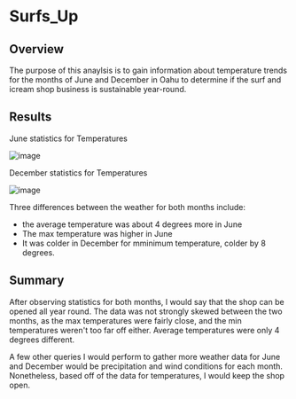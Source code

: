 # Surfs_Up
## Overview
The purpose of this anaylsis is to gain information about temperature trends for the months of June and December in Oahu to determine if the surf and icream shop business is sustainable year-round.
## Results
June statistics for Temperatures

![image](https://user-images.githubusercontent.com/100812515/167235334-e1215d78-1bbc-4b6a-8658-0f69009eca4a.png)

December statistics for Temperatures

![image](https://user-images.githubusercontent.com/100812515/167235342-c014279a-b22a-4b0b-bbe3-b32b9fd36c96.png)

Three differences between the weather for both months include:
* the average temperature was about 4 degrees more in June
* The max temperature was higher in June
* It was colder in December for mminimum temperature, colder by 8 degrees.

## Summary 
After observing statistics for both months, I would say that the shop can be opened all year round. The data was not strongly skewed between the two months, as the max temperatures were fairly close, and the min temperatures weren't too far off either. Average temperatures were only 4 degrees different. 

A few other queries I would perform to gather more weather data for June and December would be precipitation and wind conditions for each month. Nonetheless, based off of the data for temperatures, I would keep the shop open. 
